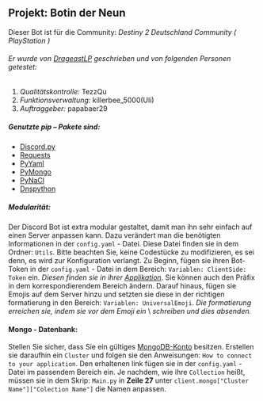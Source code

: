 ## **Projekt: Botin der Neun**

Dieser Bot ist für die Community: _Destiny 2 Deutschland Community ( PlayStation )_

###### Er wurde von [DrageastLP](https://github.com/Drageast) geschrieben und von folgenden Personen getestet:
1. _Qualitätskontrolle:_ TezzQu
2. _Funktionsverwaltung:_ killerbee_5000(Uli)
3. _Auftraggeber:_ papabaer29

##### Genutzte pip – Pakete sind:

- [Discord.py](https://pypi.org/project/discord.py/)
- [Requests](https://pypi.org/project/requests/)
- [PyYaml](https://pypi.org/project/PyYAML/)
- [PyMongo](https://pypi.org/project/pymongo/)
- [PyNaCl](https://pypi.org/project/PyNaCl/)
- [Dnspython](https://pypi.org/project/dnspython)

##### Modularität:

Der Discord Bot ist extra modular gestaltet, damit man ihn sehr einfach auf einen
Server anpassen kann. Dazu verändert man die benötigten Informationen in der `config.yaml` - Datei.
Diese Datei finden sie in dem Ordner: `Utils`. Bitte beachten Sie, keine Codestücke zu
modifizieren, es sei denn, es wird zur Konfiguration verlangt.
Zu Beginn, fügen sie ihren Bot-Token in der `config.yaml` - Datei in dem Bereich:
`Variablen: ClientSide: Token` ein. *Diesen finden sie in ihrer [Applikation](https://discord.com/developers/applications)*. Sie können auch 
den Präfix in dem korrespondierendem Bereich ändern. Darauf hinaus, fügen sie Emojis auf dem Server
hinzu und setzten sie diese in der richtigen formatierung in den Bereich: 
`Variablen: UniversalEmoji`. *Die formatierung erreichen sie, indem sie vor dem Emoji ein* \ *schreiben und dies absenden.*

#### Mongo - Datenbank:

Stellen Sie sicher, dass Sie ein gültiges [MongoDB-Konto](https://www.mongodb.com/) besitzen. Erstellen sie daraufhin ein `Cluster`
und folgen sie den Anweisungen: `How to connect to your application`. Den erhaltenen link fügen sie in der
`config.yaml` - Datei im passendem Bereich ein. Je nachdem, wie ihre `Collection` heißt, müssen sie in dem Skrip:
`Main.py` in **Zeile 27** unter `client.mongo["Cluster Name"]["Colection Name"]` die Namen anpassen.
